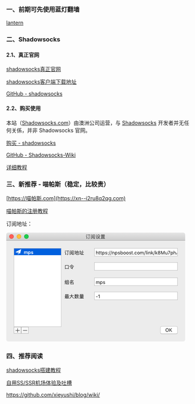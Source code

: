 ### 一、前期可先使用蓝灯翻墙

[lantern](https://github.com/getlantern/lantern)



### 二、Shadowsocks

#### 2.1、真正官网

[shadowsocks真正官网](https://shadowsocks.org/en/index.html)

[shadowsocks客户端下载地址](https://shadowsocks.org/en/download/clients.html)

[GitHub - shadowsocks](https://github.com/shadowsocks)

#### 2.2、购买使用

本站（[Shadowsocks.com](https://shadowsocks.com/)）由澳洲公司运营，与 [Shadowsocks](https://github.com/shadowsocks) 开发者并无任何关係，并非 Shadowsocks 官网。

[购买 - shadowsocks](https://order.shadowsocks.website)

[GitHub - Shadowsocks-Wiki](https://github.com/Shadowsocks-Wiki)

[详细教程](https://leaderliang.coding.me/1829.html)



### 三、新推荐 - 喵帕斯（稳定，比较贵）

[https://喵帕斯.com](https://xn--i2ru8q2qg.com)

[喵帕斯的注册教程](http://zoohotelforever.blogspot.com/2019/03/blog-post_13.html)



订阅地址：

![](media_OverTheWall/喵_订阅.png)





### 四、推荐阅读

[shadowsocks搭建教程](https://shadowsocks.blogspot.com/)

[自用SS/SSR机场体验及吐槽](http://backu9.blogspot.com/2018/09/ssssr_18.html)

https://github.com/xieyushi/blog/wiki/













